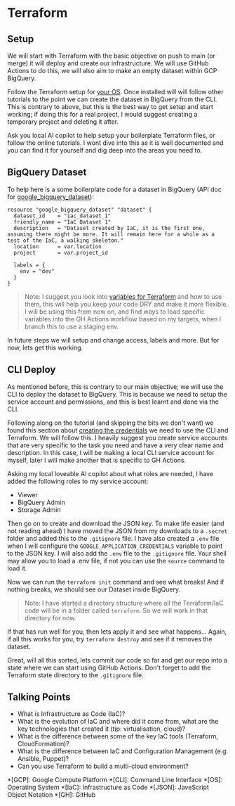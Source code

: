 # Terraform

## Setup

We will start with Terraform with the basic objective on push to main (or merge) it will deploy and create our infrastructure. We will use GitHub Actions to do this, we will also aim to make an empty dataset within GCP BigQuery.

Follow the Terraform setup for [your OS](https://developer.hashicorp.com/terraform/tutorials/gcp-get-started/install-cli?in=terraform%2Fgcp-get-started). Once installed will will follow other tutorials to the point we can create the dataset in BigQuery from the CLI. This is contrary to above, but this is the best way to get setup and start working; if doing this for a real project, I would suggest creating a temporary project and deleting it after.

Ask you local AI copilot to help setup your boilerplate Terraform files, or follow the online tutorials. I wont dive into this as it is well documented and you can find it for yourself and dig deep into the areas you need to.

## BigQuery Dataset

To help here is a some boilerplate code for a dataset in BigQuery (API doc for [google_bigquery_dataset](https://registry.terraform.io/providers/hashicorp/google/latest/docs/resources/bigquery_dataset)):

```hcl
resource "google_bigquery_dataset" "dataset" {
  dataset_id    = "iac_dataset_1"
  friendly_name = "IaC Dataset 1"
  description   = "Dataset created by IaC, it is the first one, assuming there might be more. It will remain here for a while as a test of the IaC, a walking skeleton."
  location      = var.location
  project       = var.project_id

  labels = {
    env = "dev"
  }
}
```

> Note: I suggest you look into [variables for Terraform](https://developer.hashicorp.com/terraform/language/values/variables) and how to use them, this will help you keep your code DRY and make it more flexible. I will be using this from now on, and find ways to load specific variables into the GH Actions workflow based on my targets, when I branch this to use a staging env.

In future steps we will setup and change access, labels and more. But for now, lets get this working.

## CLI Deploy

As mentioned before, this is contrary to our main objective; we will use the CLI to deploy the dataset to BigQuery. This is because we need to setup the service account and permissions, and this is best learnt and done via the CLI.

Following along on the tutorial (and skipping the bits we don't want) we found this section about [creating the credentials](https://registry.terraform.io/providers/hashicorp/google/latest/docs/guides/getting_started#adding-credentials) we need to use the CLI and Terraform. We will follow this. I heavily suggest you create service accounts that are very specific to the task you need and have a very clear name and description. In this case, I will be making a local CLI service account for myself, later I will make another that is specific to GH Actions.

Asking my local loveable AI copilot about what roles are needed, I have added the following roles to my service account:

* Viewer
* BigQuery Admin
* Storage Admin

Then go on to create and download the JSON key. To make life easier (and not reading ahead) I have moved the JSON from my downloads to a `.secret` folder and added this to the `.gitignore` file. I have also created a `.env` file when I will configure the `GOOGLE_APPLICATION_CREDENTIALS` variable to point to the JSON key. I will also add the `.env` file to the `.gitignore` file. Your shell may allow you to load a .env file, if not you can use the `source` command to load it.

Now we can run the `terraform init` command and see what breaks! And if nothing breaks, we should see our Dataset inside BigQuery.

> Note: I have started a directory structure where all the Terraform/IaC code will be in a folder called `terraform`. So we will work in that directory for now.

If that has run well for you, then lets apply it and see what happens...
Again, if all this works for you, try `terraform destroy` and see if it removes the dataset.

Great, will all this sorted, lets commit our code so far and get our repo into a state where we can start using GitHub Actions. Don't forget to add the Terraform state directory to the `.gitignore` file.

## Talking Points

* What is Infrastructure as Code (IaC)?
* What is the evolution of IaC and where did it come from, what are the key technologies that created it (tip: virtualisation, cloud)?
* What is the difference between some of the key IaC tools (Terraform, CloudFormation)?
* What is the difference between IaC and Configuration Management (e.g. Ansible, Puppet)?
* Can you use Terraform to build a multi-cloud environment?

<!-- Abbr -->

*[GCP]: Google Compute Platform
*[CLI]: Command Line Interface
*[OS]: Operating System
*[IaC]: Infrastructure as Code
*[JSON]: JaveScript Object Notation
*[GH]: GitHub
